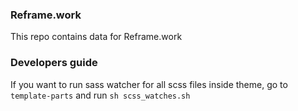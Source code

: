 ### Reframe.work

This repo contains data for Reframe.work

### Developers guide
If you want to run sass watcher for all scss files inside theme, go to `template-parts` and run `sh scss_watches.sh`
